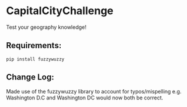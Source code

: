 # CapitalCityChallenge
Test your geography knowledge!

## Requirements:
`pip install fuzzywuzzy`


## Change Log:
Made use of the fuzzywuzzy library to account for typos/mispelling e.g. Washington D.C and Washington DC would now both be correct.
